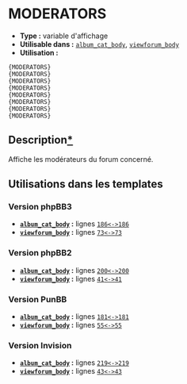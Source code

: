 # MODERATORS
* __Type :__ variable d'affichage
* __Utilisable dans :__ [`album_cat_body`](../tpl/album_cat_body.md#readme), [`viewforum_body`](../tpl/viewforum_body.md#readme)
* __Utilisation :__

```smarty
{MODERATORS}
{MODERATORS}
{MODERATORS}
{MODERATORS}
{MODERATORS}
{MODERATORS}
{MODERATORS}
{MODERATORS}
```

## Description[*](https://fa-tvars.appspot.com/var/MODERATORS)
Affiche les modérateurs du forum concerné.

## Utilisations dans les templates

### Version phpBB3
* __[`album_cat_body`](../tpl/album_cat_body.md#readme) :__ lignes [`186`](../src/prosilver/album_cat_body.tpl#L186)[`<->`](../src/prosilver/album_cat_body.tpl#L186-L186)[`186`](../src/prosilver/album_cat_body.tpl#L186)
* __[`viewforum_body`](../tpl/viewforum_body.md#readme) :__ lignes [`73`](../src/prosilver/viewforum_body.tpl#L73)[`<->`](../src/prosilver/viewforum_body.tpl#L73-L73)[`73`](../src/prosilver/viewforum_body.tpl#L73)

### Version phpBB2
* __[`album_cat_body`](../tpl/album_cat_body.md#readme) :__ lignes [`200`](../src/subsilver/album_cat_body.tpl#L200)[`<->`](../src/subsilver/album_cat_body.tpl#L200-L200)[`200`](../src/subsilver/album_cat_body.tpl#L200)
* __[`viewforum_body`](../tpl/viewforum_body.md#readme) :__ lignes [`41`](../src/subsilver/viewforum_body.tpl#L41)[`<->`](../src/subsilver/viewforum_body.tpl#L41-L41)[`41`](../src/subsilver/viewforum_body.tpl#L41)

### Version PunBB
* __[`album_cat_body`](../tpl/album_cat_body.md#readme) :__ lignes [`181`](../src/punbb/album_cat_body.tpl#L181)[`<->`](../src/punbb/album_cat_body.tpl#L181-L181)[`181`](../src/punbb/album_cat_body.tpl#L181)
* __[`viewforum_body`](../tpl/viewforum_body.md#readme) :__ lignes [`55`](../src/punbb/viewforum_body.tpl#L55)[`<->`](../src/punbb/viewforum_body.tpl#L55-L55)[`55`](../src/punbb/viewforum_body.tpl#L55)

### Version Invision
* __[`album_cat_body`](../tpl/album_cat_body.md#readme) :__ lignes [`219`](../src/invision/album_cat_body.tpl#L219)[`<->`](../src/invision/album_cat_body.tpl#L219-L219)[`219`](../src/invision/album_cat_body.tpl#L219)
* __[`viewforum_body`](../tpl/viewforum_body.md#readme) :__ lignes [`43`](../src/invision/viewforum_body.tpl#L43)[`<->`](../src/invision/viewforum_body.tpl#L43-L43)[`43`](../src/invision/viewforum_body.tpl#L43)

